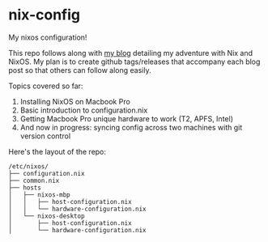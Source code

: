 # nix-config
My nixos configuration!

This repo follows along with [my blog](https://dev.to/raymondgh/series/22931) detailing my adventure with Nix and NixOS. My plan is to create github tags/releases that accompany each blog post so that others can follow along easily. 

Topics covered so far:

1. Installing NixOS on Macbook Pro
2. Basic introduction to configuration.nix
3. Getting Macbook Pro unique hardware to work (T2, APFS, Intel)
4. And now in progress: syncing config across two machines with git version control

Here's the layout of the repo:

```
/etc/nixos/
├── configuration.nix
├── common.nix
├── hosts
│   ├── nixos-mbp
│   │   ├── host-configuration.nix
│   │   └── hardware-configuration.nix
│   └── nixos-desktop
│       ├── host-configuration.nix
│       └── hardware-configuration.nix
```
